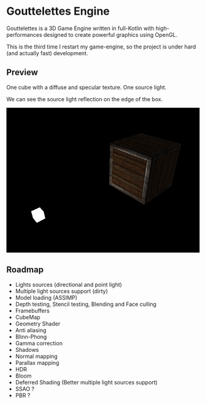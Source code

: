 # Gouttelettes Engine
Gouttelettes is a 3D Game Engine written in full-Kotlin with high-performances designed to create powerful graphics using OpenGL.

This is the third time I restart my game-engine, so the project is under hard (and actually fast) development.

## Preview

One cube with a diffuse and specular texture. One source light.

We can see the source light reflection on the edge of the box.

![Preview](https://raw.githubusercontent.com/scorsi/Gouttelettes/master/.github/preview.png)

## Roadmap

- Lights sources (directional and point light)
- Multiple light sources support (dirty)
- Model loading (ASSIMP)
- Depth testing, Stencil testing, Blending and Face culling
- Framebuffers
- CubeMap
- Geometry Shader
- Anti aliasing
- Blinn-Phong
- Gamma correction
- Shadows
- Normal mapping
- Parallax mapping
- HDR
- Bloom
- Deferred Shading (Better multiple light sources support)
- SSAO ?
- PBR ?
